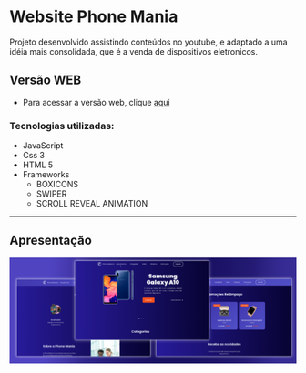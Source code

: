 # Website Phone Mania

Projeto desenvolvido assistindo conteúdos no youtube, e adaptado a uma idéia mais consolidada, que é a venda de dispositivos eletronicos.

## Versão WEB
- Para acessar a versão web, clique [aqui](https://guilhermeamarilho.github.io/Phonemania/)

### Tecnologias utilizadas:

- JavaScript 
- Css 3  
- HTML 5
- Frameworks
  - BOXICONS
  - SWIPER
  - SCROLL REVEAL ANIMATION

---

## Apresentação
![img de apresentação](apresentacao.png)
